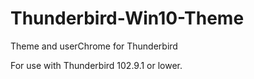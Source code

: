 # Thunderbird-Win10-Theme
Theme and userChrome for Thunderbird

For use with Thunderbird 102.9.1 or lower.
